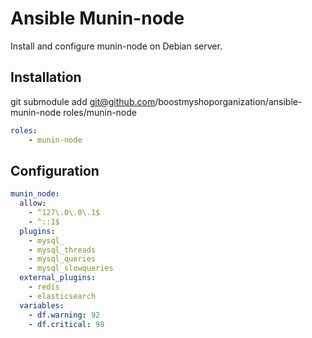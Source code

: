 Ansible Munin-node
==================

Install and configure munin-node on Debian server.

Installation
------------

git submodule add git@github.com/boostmyshoporganization/ansible-munin-node roles/munin-node

```yaml
roles:
    - munin-node
```

Configuration
-------------

```yaml
munin_node:
  allow:
    - ^127\.0\.0\.1$
    - ^::1$
  plugins:
    - mysql_
    - mysql_threads
    - mysql_queries
    - mysql_slowqueries
  external_plugins:
    - redis
    - elasticsearch
  variables:
    - df.warning: 92
    - df.critical: 98
```